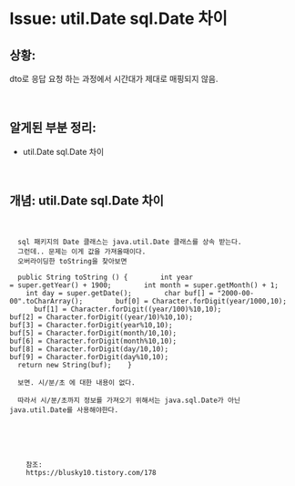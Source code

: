 <!--
author: Dailyscat
purpose: issue arrange
rules:
 (1) 헤더와 문단사이
    <br/>
    <br/>
 (2) 코드가 작성되는 부분은 >로 정리
 (3) 참조는 해당 내용 바로 아래
    <br/>
    <br/>
 (4) 명령어는 bold
 (5) 방안은 ## 안의 과정은 ###
-->

# Issue: util.Date sql.Date 차이

## 상황:
dto로 응답 요청 하는 과정에서 시간대가 제대로 매핑되지 않음.

<br/>

## 알게된 부분 정리:

- util.Date sql.Date 차이


<br/>

## 개념: util.Date sql.Date 차이

<br/>

  ```
    sql 패키지의 Date 클래스는 java.util.Date 클래스를 상속 받는다. 
    그런데.. 문제는 이게 값을 가져올때이다.
    오버라이딩한 toString을 찾아보면 

    public String toString () {        int year = super.getYear() + 1900;        int month = super.getMonth() + 1;        int day = super.getDate();        char buf[] = "2000-00-00".toCharArray();        buf[0] = Character.forDigit(year/1000,10);        buf[1] = Character.forDigit((year/100)%10,10);        buf[2] = Character.forDigit((year/10)%10,10);        buf[3] = Character.forDigit(year%10,10);        buf[5] = Character.forDigit(month/10,10);        buf[6] = Character.forDigit(month%10,10);        buf[8] = Character.forDigit(day/10,10);        buf[9] = Character.forDigit(day%10,10);        return new String(buf);    }

    보면. 시/분/초 에 대한 내용이 없다. 

    따라서 시/분/초까지 정보를 가져오기 위해서는 java.sql.Date가 아닌 java.util.Date를 사용해야한다. 

   ```


<br/>
<br/>
<br/>

        참조:
        https://blusky10.tistory.com/178
